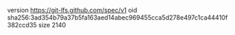 version https://git-lfs.github.com/spec/v1
oid sha256:3ad354b79a37b5fa163aed14abec969455cca5d278e497c1ca44410f382ccd35
size 2140
